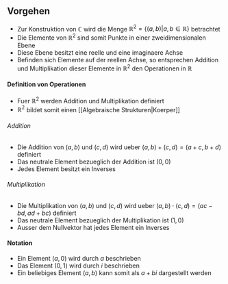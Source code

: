 ## Vorgehen
- Zur Konstruktion von $\mathbb{C}$ wird die Menge $\mathbb{R}^2=\{(a, b) | a, b \in \mathbb{R}\}$ betrachtet
- Die Elemente von $\mathbb{R}^2$ sind somit Punkte in einer zweidimensionalen Ebene
- Diese Ebene besitzt eine reelle und eine imaginaere Achse
- Befinden sich Elemente auf der reellen Achse, so entsprechen Addition und Multiplikation dieser Elemente in $\mathbb{R}^2$ den Operationen in $\mathbb{R}$
#### Definition von Operationen
- Fuer $\mathbb{R}^2$ werden Addition und Multiplikation definiert
- $\mathbb{R^2}$ bildet somit einen [[Algebraische Strukturen|Koerper]]
###### Addition
- Die Addition von $(a, b)$ und $(c, d)$ wird ueber $(a, b) + (c, d) = (a+c, b+d)$ definiert
- Das neutrale Element bezueglich der Addition ist $(0, 0)$
- Jedes Element besitzt ein Inverses
###### Multiplikation
- Die Multiplikation von $(a, b)$ und $(c, d)$ wird ueber $(a,b) \cdot(c, d)=(ac - bd, ad + bc)$ definiert
- Das neutrale Element bezueglich der Multiplikation ist $(1, 0)$
- Ausser dem Nullvektor hat jedes Element ein Inverses
#### Notation
- Ein Element $(a, 0)$ wird durch $a$ beschrieben
- Das Element $(0, 1)$ wird durch $i$ beschrieben
- Ein beliebiges Element $(a, b)$ kann somit als $a + bi$ dargestellt werden